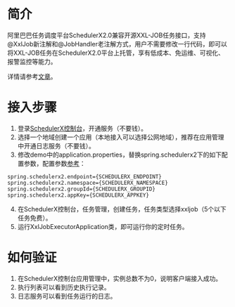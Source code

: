 # 简介
阿里巴巴任务调度平台SchedulerX2.0兼容开源XXL-JOB任务接口，支持@XxlJob新注解和@JobHandler老注解方式，用户不需要修改一行代码，即可以将XXL-JOB任务在SchedulerX2.0平台上托管，享有低成本、免运维、可视化、报警监控等能力。

详情请参考[文章](https://developer.aliyun.com/article/854993)。

# 接入步骤
1. 登录[SchedulerX控制台](https://schedulerx2.console.aliyun.com/)，开通服务（不要钱）。
2. 选择一个地域创建一个应用（本地接入可以选择公网地域），推荐在应用管理中开通日志服务（不要钱）。
3. 修改demo中的application.properties，替换spring.schedulerx2下的如下配置参数，配置参数[参考](https://help.aliyun.com/document_detail/161998.html)：

  ```
 spring.schedulerx2.endpoint={SCHEDULERX_ENDPOINT}
 spring.schedulerx2.namespace={SCHEDULERX_NAMESPACE}
 spring.schedulerx2.groupId={SCHEDULERX_GROUPID}
 spring.schedulerx2.appKey={SCHEDULERX_APPKEY}
  ```
4. 在SchedulerX控制台，任务管理，创建任务，任务类型选择xxljob（5个以下任务免费）。
4. 运行XxlJobExecutorApplication类，即可运行你的定时任务。

# 如何验证
1. 在SchedulerX控制台应用管理中，实例总数不为0，说明客户端接入成功。
2. 执行列表可以看到历史执行记录。
3.  日志服务可以看到任务运行的日志。